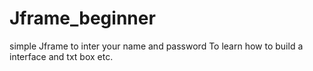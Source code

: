 # Jframe_beginner
simple Jframe to inter your name and password
To learn how to build a interface and txt box etc. 
